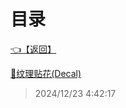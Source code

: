 # 目录  


[👈【返回】](/--Catalog--/Unity笔记/000一些特殊效果示例000/--Catalog--000一些特殊效果示例000)  


[📜纹理贴花(Decal)](/Unity笔记/000一些特殊效果示例000/纹理贴花/纹理贴花(Decal))  







> 2024/12/23 4:42:17

